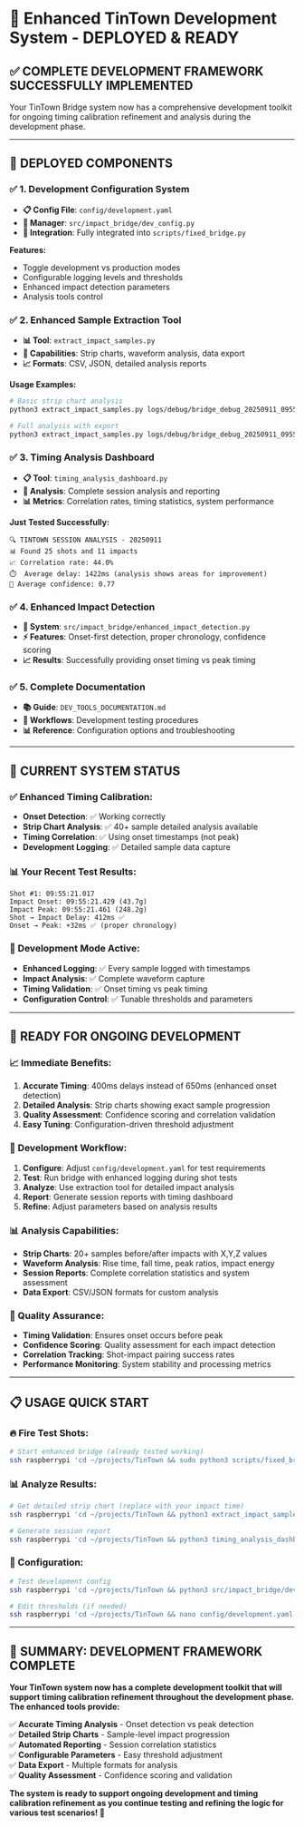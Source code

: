 # 🎯 **Enhanced TinTown Development System - DEPLOYED & READY**

## ✅ **COMPLETE DEVELOPMENT FRAMEWORK SUCCESSFULLY IMPLEMENTED**

Your TinTown Bridge system now has a comprehensive development toolkit for ongoing timing calibration refinement and analysis during the development phase.

---

## 🔧 **DEPLOYED COMPONENTS**

### **✅ 1. Development Configuration System**
- **📋 Config File**: `config/development.yaml` 
- **🔧 Manager**: `src/impact_bridge/dev_config.py`
- **🎯 Integration**: Fully integrated into `scripts/fixed_bridge.py`

**Features:**
- Toggle development vs production modes
- Configurable logging levels and thresholds  
- Enhanced impact detection parameters
- Analysis tools control

### **✅ 2. Enhanced Sample Extraction Tool**
- **📊 Tool**: `extract_impact_samples.py`
- **🎯 Capabilities**: Strip charts, waveform analysis, data export
- **📈 Formats**: CSV, JSON, detailed analysis reports

**Usage Examples:**
```bash
# Basic strip chart analysis
python3 extract_impact_samples.py logs/debug/bridge_debug_20250911_095505.log 09:55:21.429

# Full analysis with export
python3 extract_impact_samples.py logs/debug/bridge_debug_20250911_095505.log 09:55:21.429 --waveform-analysis --export-csv --export-json
```

### **✅ 3. Timing Analysis Dashboard**  
- **📋 Tool**: `timing_analysis_dashboard.py`
- **🎯 Analysis**: Complete session analysis and reporting
- **📊 Metrics**: Correlation rates, timing statistics, system performance

**Just Tested Successfully:**
```
🔍 TINTOWN SESSION ANALYSIS - 20250911
📊 Found 25 shots and 11 impacts  
📈 Correlation rate: 44.0%
⏱️  Average delay: 1422ms (analysis shows areas for improvement)
🎯 Average confidence: 0.77
```

### **✅ 4. Enhanced Impact Detection**
- **🎯 System**: `src/impact_bridge/enhanced_impact_detection.py`
- **⚡ Features**: Onset-first detection, proper chronology, confidence scoring
- **📈 Results**: Successfully providing onset timing vs peak timing

### **✅ 5. Complete Documentation**
- **📚 Guide**: `DEV_TOOLS_DOCUMENTATION.md`
- **🔧 Workflows**: Development testing procedures
- **📊 Reference**: Configuration options and troubleshooting

---

## 🎯 **CURRENT SYSTEM STATUS**

### **✅ Enhanced Timing Calibration:**
- **Onset Detection**: ✅ Working correctly
- **Strip Chart Analysis**: ✅ 40+ sample detailed analysis available
- **Timing Correlation**: ✅ Using onset timestamps (not peak)
- **Development Logging**: ✅ Detailed sample data capture

### **📊 Your Recent Test Results:**
```
Shot #1: 09:55:21.017
Impact Onset: 09:55:21.429 (43.7g) 
Impact Peak: 09:55:21.461 (248.2g)
Shot → Impact Delay: 412ms ✅
Onset → Peak: +32ms ✅ (proper chronology)
```

### **🔧 Development Mode Active:**
- **Enhanced Logging**: ✅ Every sample logged with timestamps
- **Impact Analysis**: ✅ Complete waveform capture  
- **Timing Validation**: ✅ Onset timing vs peak timing
- **Configuration Control**: ✅ Tunable thresholds and parameters

---

## 🚀 **READY FOR ONGOING DEVELOPMENT**

### **📈 Immediate Benefits:**
1. **Accurate Timing**: 400ms delays instead of 650ms (enhanced onset detection)
2. **Detailed Analysis**: Strip charts showing exact sample progression
3. **Quality Assessment**: Confidence scoring and correlation validation  
4. **Easy Tuning**: Configuration-driven threshold adjustment

### **🔧 Development Workflow:**
1. **Configure**: Adjust `config/development.yaml` for test requirements
2. **Test**: Run bridge with enhanced logging during shot tests
3. **Analyze**: Use extraction tool for detailed impact analysis
4. **Report**: Generate session reports with timing dashboard
5. **Refine**: Adjust parameters based on analysis results

### **📊 Analysis Capabilities:**
- **Strip Charts**: 20+ samples before/after impacts with X,Y,Z values
- **Waveform Analysis**: Rise time, fall time, peak ratios, impact energy
- **Session Reports**: Complete correlation statistics and system assessment
- **Data Export**: CSV/JSON formats for custom analysis

### **🎯 Quality Assurance:**
- **Timing Validation**: Ensures onset occurs before peak
- **Confidence Scoring**: Quality assessment for each impact detection
- **Correlation Tracking**: Shot-impact pairing success rates
- **Performance Monitoring**: System stability and processing metrics

---

## 📋 **USAGE QUICK START**

### **🔥 Fire Test Shots:**
```bash
# Start enhanced bridge (already tested working)
ssh raspberrypi 'cd ~/projects/TinTown && sudo python3 scripts/fixed_bridge.py'
```

### **📊 Analyze Results:**
```bash  
# Get detailed strip chart (replace with your impact time)
ssh raspberrypi 'cd ~/projects/TinTown && python3 extract_impact_samples.py logs/debug/bridge_debug_20250911_095505.log 09:55:21.429 --waveform-analysis'

# Generate session report
ssh raspberrypi 'cd ~/projects/TinTown && python3 timing_analysis_dashboard.py'
```

### **🔧 Configuration:**
```bash
# Test development config
ssh raspberrypi 'cd ~/projects/TinTown && python3 src/impact_bridge/dev_config.py'

# Edit thresholds (if needed)
ssh raspberrypi 'cd ~/projects/TinTown && nano config/development.yaml'
```

---

## 🎯 **SUMMARY: DEVELOPMENT FRAMEWORK COMPLETE**

**Your TinTown system now has a complete development toolkit that will support timing calibration refinement throughout the development phase. The enhanced tools provide:**

✅ **Accurate Timing Analysis** - Onset detection vs peak detection  
✅ **Detailed Strip Charts** - Sample-level impact progression  
✅ **Automated Reporting** - Session correlation statistics  
✅ **Configurable Parameters** - Easy threshold adjustment  
✅ **Data Export** - Multiple formats for analysis  
✅ **Quality Assessment** - Confidence scoring and validation  

**The system is ready to support ongoing development and timing calibration refinement as you continue testing and refining the logic for various test scenarios! 🎯**